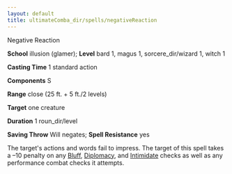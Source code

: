 ```yaml
---
layout: default
title: ultimateComba_dir/spells/negativeReaction
---
```

Negative Reaction

**School** illusion (glamer); **Level** bard 1, magus 1, sorcere_dir/wizard 1, witch 1

**Casting Time** 1 standard action

**Components** S

**Range** close (25 ft. + 5 ft./2 levels)

**Target** one creature

**Duration** 1 roun_dir/level

**Saving Throw** Will negates; **Spell Resistance** yes

The target's actions and words fail to impress. The target of this spell takes a –10 penalty on any [Bluff](skills/bluff#_bluff), [Diplomacy](skill_dir/diplomacy#_diplomacy), and [Intimidate](skills/intimidate#_intimidate) checks as well as any performance combat checks it attempts.

